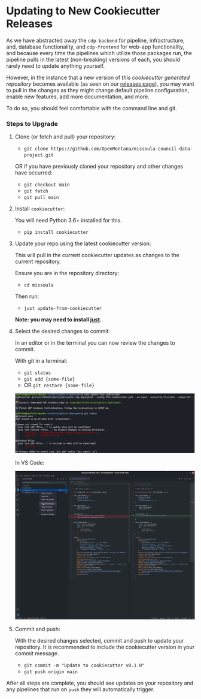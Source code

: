 # Updating to New Cookiecutter Releases

As we have abstracted away the `cdp-backend` for pipeline, infrastructure,
and, database functionality, and `cdp-frontend` for web-app functionality,
and because every time the pipelines which utilize those packages run, the
pipeline pulls in the latest (non-breaking) versions of each, you should
rarely need to update anything yourself.

However, in the instance that a new version of
_this cookiecutter generated repository_ becomes available
(as seen on our [releases page](https://github.com/CouncilDataProject/cookiecutter-cdp-deployment/releases)),
you may want to pull in the changes as they might change default pipeline configuration,
enable new features, add more documentation, and more.

To do so, you should feel comfortable with the command line and git.

### Steps to Upgrade

1. Clone (or fetch and pull) your repository:

    - `git clone https://github.com/OpenMontana/missoula-council-data-project.git`

    OR if you have previously cloned your repository and other changes have occurred:

    - `git checkout main`
    - `git fetch`
    - `git pull main`

2. Install `cookiecutter`:

    You will need Python 3.6+ installed for this.

    - `pip install cookiecutter`

3. Update your repo using the latest cookiecutter version:

    This will pull in the current cookiecutter updates as changes to the current
    repository.

    Ensure you are in the repository directory:

    - `cd missoula`

    Then run:

    - `just update-from-cookiecutter`

    **Note: you may need to install [just](https://github.com/casey/just#packages).**

4. Select the desired changes to commit:

    In an editor or in the terminal you can now review the changes to commit.

    With git in a terminal:

    - `git status`
    - `git add {some-file}`
    - OR `git restore {some-file}`

    ![screenshot of just update and resulting git status](./resources/update-and-git-status.png)

    In VS Code:

    ![screenshot of source control pane in vs code](./resources/vs-code-status.png)

5. Commit and push:

    With the desired changes selected, commit and push to update your repository.
    It is recommended to include the cookiecutter version in your commit message.

    - `git commit -m "Update to cookiecutter v0.1.0"`
    - `git push origin main`

After all steps are complete, you should see updates on your repository and
any pipelines that run on `push` they will automatically trigger.
